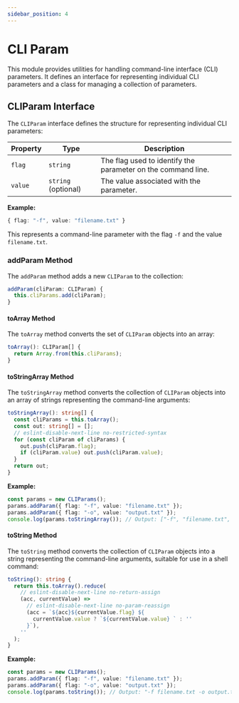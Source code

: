 ```yaml
---
sidebar_position: 4
---
```


# CLI Param

This module provides utilities for handling command-line interface (CLI) parameters. It defines an interface for representing individual CLI parameters and a class for managing a collection of parameters.

## CLIParam Interface

The `CLIParam` interface defines the structure for representing individual CLI parameters:

| Property | Type                | Description                                                  |
| -------- | ------------------- | ------------------------------------------------------------ |
| `flag`   | `string`            | The flag used to identify the parameter on the command line. |
| `value`  | `string` (optional) | The value associated with the parameter.                     |

**Example:**

```typescript
{ flag: "-f", value: "filename.txt" }
```

This represents a command-line parameter with the flag `-f` and the value `filename.txt`.

### addParam Method

The `addParam` method adds a new `CLIParam` to the collection:

```typescript
addParam(cliParam: CLIParam) {
  this.cliParams.add(cliParam);
}
```

#### toArray Method

The `toArray` method converts the set of `CLIParam` objects into an array:

```typescript
toArray(): CLIParam[] {
  return Array.from(this.cliParams);
}
```

#### toStringArray Method

The `toStringArray` method converts the collection of `CLIParam` objects into an array of strings representing the command-line arguments:

```typescript
toStringArray(): string[] {
  const cliParams = this.toArray();
  const out: string[] = [];
  // eslint-disable-next-line no-restricted-syntax
  for (const cliParam of cliParams) {
    out.push(cliParam.flag);
    if (cliParam.value) out.push(cliParam.value);
  }
  return out;
}
```

**Example:**

```typescript
const params = new CLIParams();
params.addParam({ flag: "-f", value: "filename.txt" });
params.addParam({ flag: "-o", value: "output.txt" });
console.log(params.toStringArray()); // Output: ["-f", "filename.txt", "-o", "output.txt"]
```

#### toString Method

The `toString` method converts the collection of `CLIParam` objects into a string representing the command-line arguments, suitable for use in a shell command:

```typescript
toString(): string {
  return this.toArray().reduce(
    // eslint-disable-next-line no-return-assign
    (acc, currentValue) =>
      // eslint-disable-next-line no-param-reassign
      (acc = `${acc}${currentValue.flag} ${
        currentValue.value ? `${currentValue.value} ` : ''
      }`),
    ''
  );
}
```

**Example:**

```typescript
const params = new CLIParams();
params.addParam({ flag: "-f", value: "filename.txt" });
params.addParam({ flag: "-o", value: "output.txt" });
console.log(params.toString()); // Output: "-f filename.txt -o output.txt "
```
